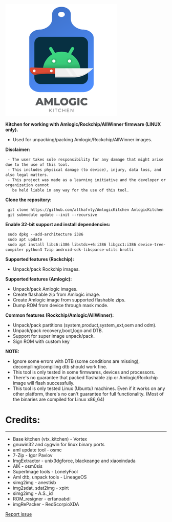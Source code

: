 <p align="left">
  <img src="logo.png" width="350" >
</p>

<b>Kitchen for working with Amlogic/Rockchip/AllWinner firmware (LINUX only).</b>

- Used for unpacking/packing Amlogic/Rockchip/AllWinner images.

<b>Disclaimer:</b>

     - The user takes sole responsibility for any damage that might arise due to the use of this tool.
     - This includes physical damage (to device), injury, data loss, and also legal matters.
     - This project was made as a learning initiative and the developer or organization cannot
       be held liable in any way for the use of this tool.

<b>Clone the repository:</b>

     git clone https://github.com/althafvly/AmlogicKitchen AmlogicKitchen
     git submodule update --init --recursive

<b>Enable 32-bit support and install dependencies:</b>

     sudo dpkg --add-architecture i386
     sudo apt update
     sudo apt install libc6:i386 libstdc++6:i386 libgcc1:i386 device-tree-compiler python3 7zip android-sdk-libsparse-utils brotli

<b>Supported features (Rockchip):</b>

- Unpack/pack Rockchip images.

<b>Supported features (Amlogic):</b>

- Unpack/pack Amlogic images.
- Create flashable zip from Amlogic image.
- Create Amlogic image from supported flashable zips.
- Dump ROM from device through mask mode.

<b>Common features (Rockchip/Amlogic/AllWinner):</b>

- Unpack/pack partitions (system,product,system_ext,oem and odm).
- Unpack/pack recovery,boot,logo and DTB.
- Support for super image unpack/pack.
- Sign ROM with custom key

<b>NOTE:</b>

- Ignore some errors with DTB (some conditions are missing), decompiling/compiling dtb should work fine.
- This tool is only tested in some firmwares, devices and processors.
- There's no guarantee that packed flashable zip or Amlogic/Rockchip image will flash successfully.
- This tool is only tested Linux (Ubuntu) machines. Even if it works on any other platform,
  there's no can't guarantee for full functionality.
  (Most of the binaries are compiled for Linux x86_64)

# Credits:

---

- Base kitchen (vtx_kitchen) - Vortex
- gnuwin32 and cygwin for linux binary ports
- aml update tool - osmc
- 7-Zip - Igor Pavlov
- ImgExtractor - unix3dgforce, blackeange and xiaoxindada
- AIK - osm0sis
- SuperImage tools - LonelyFool
- Aml dtb, unpack tools - LineageOS
- simg2img - anestisb
- img2sdat, sdat2img - xpirt
- simg2img - A.S.\_id
- ROM_resigner - erfanoabdi
- imgRePacker - RedScorpioXDA

[Report issue](https://github.com/xKern/AmlogicKitchen/issues/new)
